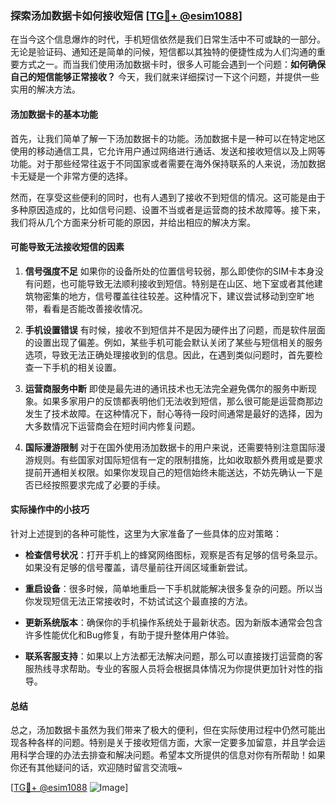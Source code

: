 ### 探索汤加数据卡如何接收短信 [[TG💪+ @esim1088](https://t.me/s/esim1088)]

在当今这个信息爆炸的时代，手机短信依然是我们日常生活中不可或缺的一部分。无论是验证码、通知还是简单的问候，短信都以其独特的便捷性成为人们沟通的重要方式之一。而当我们使用汤加数据卡时，很多人可能会遇到一个问题：**如何确保自己的短信能够正常接收？** 今天，我们就来详细探讨一下这个问题，并提供一些实用的解决方法。

#### 汤加数据卡的基本功能

首先，让我们简单了解一下汤加数据卡的功能。汤加数据卡是一种可以在特定地区使用的移动通信工具，它允许用户通过网络进行通话、发送和接收短信以及上网等功能。对于那些经常往返于不同国家或者需要在海外保持联系的人来说，汤加数据卡无疑是一个非常方便的选择。

然而，在享受这些便利的同时，也有人遇到了接收不到短信的情况。这可能是由于多种原因造成的，比如信号问题、设置不当或者是运营商的技术故障等。接下来，我们将从几个方面来分析可能的原因，并给出相应的解决方案。

#### 可能导致无法接收短信的因素

1. **信号强度不足**
   如果你的设备所处的位置信号较弱，那么即使你的SIM卡本身没有问题，也可能导致无法顺利接收到短信。特别是在山区、地下室或者其他建筑物密集的地方，信号覆盖往往较差。这种情况下，建议尝试移动到空旷地带，看看是否能改善接收情况。

2. **手机设置错误**
   有时候，接收不到短信并不是因为硬件出了问题，而是软件层面的设置出现了偏差。例如，某些手机可能会默认关闭了某些与短信相关的服务选项，导致无法正确处理接收到的信息。因此，在遇到类似问题时，首先要检查一下手机的相关设置。

3. **运营商服务中断**
   即使是最先进的通讯技术也无法完全避免偶尔的服务中断现象。如果多家用户的反馈都表明他们无法收到短信，那么很可能是运营商那边发生了技术故障。在这种情况下，耐心等待一段时间通常是最好的选择，因为大多数情况下运营商会在短时间内修复问题。

4. **国际漫游限制**
   对于在国外使用汤加数据卡的用户来说，还需要特别注意国际漫游规则。有些国家对国际短信有一定的限制措施，比如收取额外费用或是要求提前开通相关权限。如果你发现自己的短信始终未能送达，不妨先确认一下是否已经按照要求完成了必要的手续。

#### 实际操作中的小技巧

针对上述提到的各种可能性，这里为大家准备了一些具体的应对策略：

- **检查信号状况**：打开手机上的蜂窝网络图标，观察是否有足够的信号条显示。如果没有足够的信号覆盖，请尽量前往开阔区域重新尝试。
  
- **重启设备**：很多时候，简单地重启一下手机就能解决很多复杂的问题。所以当你发现短信无法正常接收时，不妨试试这个最直接的方法。

- **更新系统版本**：确保你的手机操作系统处于最新状态。因为新版本通常会包含许多性能优化和Bug修复，有助于提升整体用户体验。

- **联系客服支持**：如果以上方法都无法解决问题，那么可以直接拨打运营商的客服热线寻求帮助。专业的客服人员将会根据具体情况为你提供更加针对性的指导。

#### 总结

总之，汤加数据卡虽然为我们带来了极大的便利，但在实际使用过程中仍然可能出现各种各样的问题。特别是关于接收短信方面，大家一定要多加留意，并且学会运用科学合理的办法去排查和解决问题。希望本文所提供的信息对你有所帮助！如果你还有其他疑问的话，欢迎随时留言交流哦~

[[TG💪+ @esim1088](https://t.me/s/esim1088) ![Image](https://i.postimg.cc/4NQfJmqS/Snipaste-2025-05-13-00-14-12.png)]